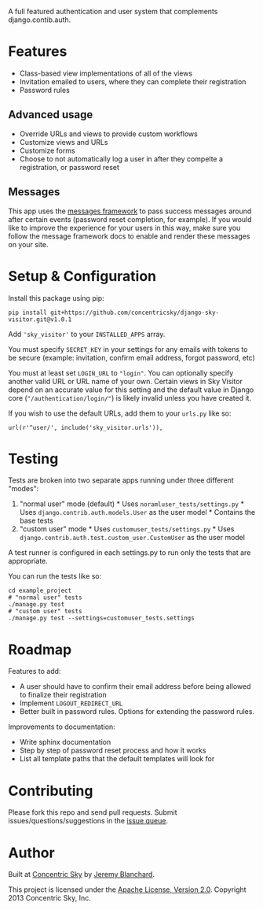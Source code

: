 A full featured authentication and user system that complements django.contib.auth.


# Features

  * Class-based view implementations of all of the views
  * Invitation emailed to users, where they can complete their registration
  * Password rules

## Advanced usage

  * Override URLs and views to provide custom workflows
  * Customize views and URLs
  * Customize forms
  * Choose to not automatically log a user in after they compelte a registration, or password reset

## Messages
This app uses the [messages framework](https://docs.djangoproject.com/en/dev/ref/contrib/messages/) to pass success messages
around after certain events (password reset completion, for example). If you would like to improve the experience for
your users in this way, make sure you follow the message framework docs to enable and render these messages on your site.


# Setup & Configuration

Install this package using pip:

    pip install git+https://github.com/concentricsky/django-sky-visitor.git@v1.0.1

Add `'sky_visitor'` to your `INSTALLED_APPS` array.

You must specify `SECRET_KEY` in your settings for any emails with tokens to be secure (example: invitation, confirm email address, forgot password, etc)

You must at least set `LOGIN_URL` to `"login"`. You can optionally specify another valid URL or URL name of your own. Certain views in Sky Visitor depend on an accurate value for this setting and the default value in Django core (`"/authentication/login/"`) is likely invalid unless you have created it.

If you wish to use the default URLs, add them to your `urls.py` like so:

    url(r'^user/', include('sky_visitor.urls')),


# Testing

Tests are broken into two separate apps running under three different "modes":

  1. "normal user" mode (default)
    * Uses `noramluser_tests/settings.py`
    * Uses `django.contrib.auth.models.User` as the user model
    * Contains the base tests
  2. "custom user" mode
    * Uses `customuser_tests/settings.py`
    * Uses `django.contrib.auth.test.custom_user.CustomUser` as the user model

A test runner is configured in each settings.py to run only the tests that are appropriate.

You can run the tests like so:

    cd example_project
    # "normal user" tests
    ./manage.py test
    # "custom user" tests
    ./manage.py test --settings=customuser_tests.settings


# Roadmap

Features to add:

  * A user should have to confirm their email address before being allowed to finalize their registration
  * Implement `LOGOUT_REDIRECT_URL`
  * Better built in password rules. Options for extending the password rules.

Improvements to documentation:

  * Write sphinx documentation
  * Step by step of password reset process and how it works
  * List all template paths that the default templates will look for


# Contributing
Please fork this repo and send pull requests. Submit issues/questions/suggestions in the [issue queue](https://github.com/concentricsky/django-sky-visitor/issues).


# Author
Built at [Concentric Sky](http://www.concentricsky.com/) by [Jeremy Blanchard](http://github.com/auzigog/).

This project is licensed under the [Apache License, Version 2.0](http://www.apache.org/licenses/LICENSE-2.0). Copyright 2013 Concentric Sky, Inc.
